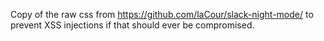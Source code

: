 Copy of the raw css from https://github.com/laCour/slack-night-mode/ to prevent XSS injections if that should ever be compromised.
